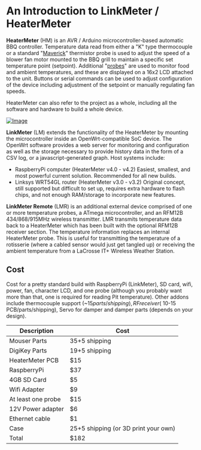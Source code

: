 # An Introduction to LinkMeter / HeaterMeter
**HeaterMeter** (HM) is an AVR / Arduino microcontroller-based automatic BBQ controller.  Temperature data read from either a "K" type thermocouple or a standard "[Maverick](http://www.maverickhousewares.com/)" thermistor probe is used to adjust the speed of a blower fan motor mounted to the BBQ grill to maintain a specific set temperature point (setpoint).  Additional "[probes](https://github.com/CapnBry/HeaterMeter/wiki/HeaterMeter-Probes)" are used to monitor food and ambient temperatures, and these are displayed on a 16x2 LCD attached to the unit.  Buttons or serial commands can be used to adjust configuration of the device including adjustment of the setpoint or manually regulating fan speeds.

HeaterMeter can also refer to the project as a whole, including all the software and hardware to build a whole device.

[![Image](https://lh6.googleusercontent.com/-zNWDU0QO2_k/UWlyI-Jh_hI/AAAAAAAABJE/dRAlgRWU_-4/s640/IMG_1534.JPG)](https://picasaweb.google.com/lh/photo/17mo9yJedPl_wEQmEzimmNMTjNZETYmyPJy0liipFm0?feat=embedwebsite)

**LinkMeter** (LM) extends the functionality of the HeaterMeter by mounting the microcontroller inside an OpenWrt-compatible SoC device.  The OpenWrt software provides a web server for monitoring and configuration as well as the storage necessary to provide history data in the form of a CSV log, or a javascript-generated graph. Host systems include:
*  RaspberryPi computer (HeaterMeter v4.0 - v4.2) Easiest, smallest, and most powerful current solution. Recommended for all new builds.
*  Linksys WRT54GL router (HeaterMeter v3.0 - v3.2) Original concept, still supported but difficult to set up, requires extra hardware to flash chips, and not enough RAM/storage to incorporate new features.

**LinkMeter Remote** (LMR) is an additional external device comprised of one or more temperature probes, a ATmega microcontroller, and an RFM12B 434/868/915MHz wireless transmitter. LMR transmits temperature data back to a HeaterMeter which has been built with the optional RFM12B receiver section. The temperature information replaces an internal HeaterMeter probe. This is useful for transmitting the temperature of a rotisserie (where  a cabled sensor would just get tangled up) or receiving the ambient temperature from a LaCrosse IT+ Wireless Weather Station.

## Cost

Cost for a pretty standard build with RaspberryPi (LinkMeter), SD card, wifi, power, fan, character LCD, and one probe (although you probably want more than that, one is required for reading Pit temperature). Other addons include thermocouple support (~$15 parts/shipping), RF receiver (~$10-15 PCB/parts/shipping), Servo for damper and damper parts (depends on your design).

|Description|Cost|
|-----------|----|
|Mouser Parts|$35+$5 shipping|
|DigiKey Parts|$19+$5 shipping|
|HeaterMeter PCB|$15|
|RaspberryPi|$37|
|4GB SD Card|$5|
|Wifi Adapter|$9|
|At least one probe|$15|
|12V Power adapter|$6|
|Ethernet cable|$1|
|Case|$25+$5 shipping (or 3D print your own)|
|Total|$182|